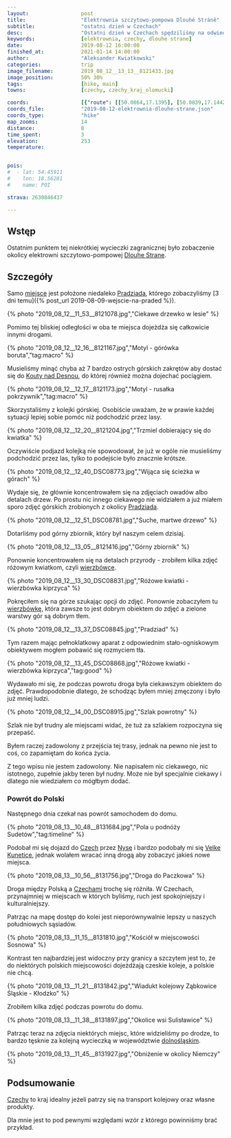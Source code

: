 ```yaml
---
layout:                 post
title:                  "Elektrownia szczytowo-pompowa Dlouhé Stráně"
subtitle:               "ostatni dzień w Czechach"
desc:                   "Ostatni dzień w Czechach spędziliśmy na odwiedzeniu górnego zbiornika elektrowni szczytowo-pompowej."
keywords:               [elektrownia, czechy, dlouhe strane]
date:                   2019-08-12 16:00:00
finished_at:            2021-01-14 14:00:00
author:                 "Aleksander Kwiatkowski"
categories:             trip
image_filename:         2019_08_12__13_13__8121433.jpg
image_position:         50% 30%
tags:                   [hike, main]
towns:                  [czechy, czechy_kraj_olomucki]

coords:                 [{"route": [[50.0864,17.1395], [50.0839,17.1442], [50.0756,17.1445], [50.0706,17.1536], [50.0770,17.1623]], "type": "hike"}]
coords_file:            "2019-08-12-elektrownia-dlouhe-strane.json"
coords_type:            "hike"
map_zooms:              14
distance:               8
time_spent:             3
elevation:              253
temperature:


pois:
#  - lat: 54.45911
#    lon: 18.56281
#    name: POI

strava: 2630846437

---
```


[wiki-dlouhe-strane-elektrownia]: https://pl.wikipedia.org/wiki/Elektrownia_szczytowo-pompowa_Dlouh%C3%A9_Str%C3%A1n%C4%9B
[wiki-dlouhe-strane]: https://pl.wikipedia.org/wiki/Dlouh%C3%A9_str%C3%A1n%C4%9B
[wiki-pradziad]: https://pl.wikipedia.org/wiki/Pradziad
[wiki-kouty-nad-desnou]: https://pl.wikipedia.org/wiki/Kouty_nad_Desnou
[wiki-wierzbowka]: https://pl.wikipedia.org/wiki/Wierzb%C3%B3wka_kiprzyca
[wiki-nysa]: https://pl.wikipedia.org/wiki/Nysa
[wiki-velke-kunetice]: https://pl.wikipedia.org/wiki/Velk%C3%A9_Kun%C4%9Btice
[wiki-dolnoslaskie]: https://pl.wikipedia.org/wiki/Dolno%C5%9Bl%C4%85skie
[wiki-czechy]: https://pl.wikipedia.org/wiki/Czechy

[wiki-gorowka-boruta]: https://pl.wikipedia.org/wiki/G%C3%B3r%C3%B3wka_boruta

## Wstęp

Ostatnim punktem tej niekrótkiej wycieczki zagranicznej było zobaczenie okolicy elektrowni
szczytowo-pompowej [Dlouhe Strane][wiki-dlouhe-strane-elektrownia].

## Szczegóły

Samo [miejsce][wiki-dlouhe-strane] jest położone niedaleko [Pradziada][wiki-pradziad],
którego zobaczyliśmy [3 dni temu]({% post_url 2019-08-09-wejscie-na-praded %}).

{% photo "2019_08_12__11_53__8121078.jpg","Ciekawe drzewko w lesie" %}

Pomimo tej bliskiej odległości w oba te miejsca dojeżdża się całkowicie innymi drogami.

{% photo "2019_08_12__12_16__8121167.jpg","Motyl - górówka boruta","tag:macro" %}

Musieliśmy minąć chyba aż 7 bardzo ostrych górskich zakrętów aby dostać się do
[Kouty nad Desnou][wiki-kouty-nad-desnou], do której również można dojechać
pociągiem.

{% photo "2019_08_12__12_17__8121173.jpg","Motyl - rusałka pokrzywnik","tag:macro" %}

Skorzystaliśmy z kolejki górskiej. Osobiście uważam, że w prawie
każdej sytuacji lepiej sobie pomóc niż podchodzić przez lasy.

{% photo "2019_08_12__12_20__8121204.jpg","Trzmiel dobierający się do kwiatka" %}

Oczywiście podjazd kolejką nie spowodował, że już w ogóle nie musieliśmy podchodzić przez
las, tylko to podejście było znacznie krótsze.

{% photo "2019_08_12__12_40_DSC08773.jpg","Wijąca się ścieżka w górach" %}

Wydaje się, że głównie koncentrowałem się na zdjęciach owadów albo detalach drzew.
Po prostu nic innego ciekawego nie widziałem a już miałem sporo zdjęć górskich zrobionych
z okolicy [Pradziada][wiki-pradziad].

{% photo "2019_08_12__12_51_DSC08781.jpg","Suche, martwe drzewo" %}

Dotarliśmy pod górny zbiornik, który był naszym celem dzisiaj.

{% photo "2019_08_12__13_05__8121416.jpg","Górny zbiornik" %}

Ponownie koncentrowałem się na detalach przyrody - zrobiłem kilka zdjęć różowym kwiatkom,
czyli [wierzbówce][wiki-wierzbowka].

{% photo "2019_08_12__13_30_DSC08831.jpg","Różowe kwiatki - wierzbówka kiprzyca" %}

Pokręciłem się na górze szukając opcji do zdjęć. Ponownie zobaczyłem tu
[wierzbówkę][wiki-wierzbowka], która zawsze to jest dobrym obiektem do zdjęć
a zielone warstwy gór są dobrym tłem.

{% photo "2019_08_12__13_37_DSC08845.jpg","Pradziad" %}

Tym razem mając pełnoklatkowy aparat z odpowiednim stało-ogniskowym obiektywem
mogłem pobawić się rozmyciem tła.

{% photo "2019_08_12__13_45_DSC08868.jpg","Różowe kwiatki - wierzbówka kiprzyca","tag:good" %}

Wydawało mi się, że podczas powrotu droga była ciekawszym obiektem do zdjęć.
Prawdopodobnie dlatego, że schodząc byłem mniej zmęczony i było już mniej ludzi.

{% photo "2019_08_12__14_00_DSC08915.jpg","Szlak powrotny" %}

Szlak nie był trudny ale miejscami widać, że tuż za szlakiem rozpoczyna się
przepaść.

Byłem raczej zadowolony z przejścia tej trasy, jednak na pewno nie jest to
coś, co zapamiętam do końca życia.

Z tego wpisu nie jestem zadowolony. Nie napisałem nic ciekawego, nic istotnego,
zupełnie jakby teren był nudny. Może nie był specjalnie ciekawy i
dlatego nie wiedziałem co mógłbym dodać.

### Powrót do Polski

Następnego dnia czekał nas powrót samochodem do domu.

{% photo "2019_08_13__10_48__8131684.jpg","Pola u podnóży Sudetów","tag:timeline" %}

Podobał mi się dojazd do [Czech][wiki-czechy]
przez [Nysę][wiki-nysa] i bardzo podobały mi się
[Velke Kunetice][wiki-velke-kunetice], jednak wolałem wracać inną drogą aby
zobaczyć jakieś nowe miejsca.

{% photo "2019_08_13__10_56__8131756.jpg","Droga do Paczkowa" %}

Droga między Polską a [Czechami][wiki-czechy] trochę się różniła. W Czechach, przynajmniej w
miejscach w których byliśmy, ruch jest spokojniejszy i kulturalniejszy.

Patrząc na mapę dostęp do kolei jest nieporównywalnie lepszy u naszych
południowych sąsiadów.

{% photo "2019_08_13__11_15__8131810.jpg","Kościół w miejscowości Sosnowa" %}

Kontrast ten najbardziej jest widoczny przy granicy a szczytem jest to,
że do niektórych polskich miejscowości dojeżdżają czeskie koleje, a polskie
nie chcą.

{% photo "2019_08_13__11_21__8131842.jpg","Wiadukt kolejowy Ząbkowice Śląskie - Kłodzko" %}

Zrobiłem kilka zdjęć podczas powrotu do domu.

{% photo "2019_08_13__11_38__8131897.jpg","Okolice wsi Sulisławice" %}

Patrząc teraz na zdjęcia niektórych miejsc, które widzieliśmy po drodze,
to bardzo tęsknie za kolejną wycieczką w województwie [dolnośląskim][wiki-dolnoslaskie].

{% photo "2019_08_13__11_45__8131927.jpg","Obniżenie w okolicy Niemczy" %}

## Podsumowanie

[Czechy][wiki-czechy] to kraj idealny jeżeli patrzy się na transport kolejowy
oraz własne produkty.

Dla mnie jest to pod pewnymi względami wzór z którego powinniśmy brać
przykład.

